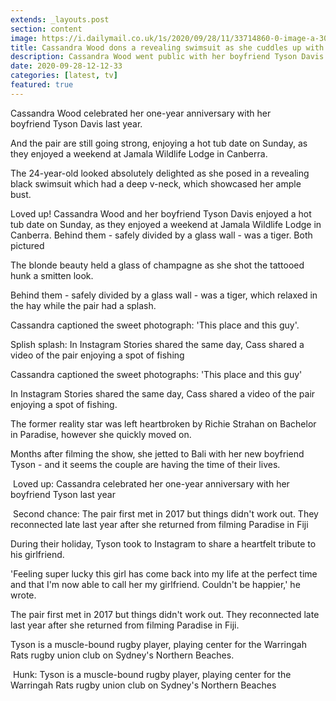 ```yaml
---
extends: _layouts.post
section: content
image: https://i.dailymail.co.uk/1s/2020/09/28/11/33714860-0-image-a-30_1601290598076.jpg 
title: Cassandra Wood dons a revealing swimsuit as she cuddles up with boyfriend Tyson Davis in a hot tub  
description: Cassandra Wood went public with her boyfriend Tyson Davis last year.  
date: 2020-09-28-12-12-33 
categories: [latest, tv] 
featured: true 
--- 
```

Cassandra Wood celebrated her one-year anniversary with her boyfriend Tyson Davis last year. 

And the pair are still going strong, enjoying a hot tub date on Sunday, as they enjoyed a weekend at Jamala Wildlife Lodge in Canberra. 

The 24-year-old looked absolutely delighted as she posed in a revealing black swimsuit which had a deep v-neck, which showcased her ample bust. 

Loved up! Cassandra Wood and her boyfriend Tyson Davis enjoyed a hot tub date on Sunday, as they enjoyed a weekend at Jamala Wildlife Lodge in Canberra. Behind them - safely divided by a glass wall - was a tiger. Both pictured 

The blonde beauty held a glass of champagne as she shot the tattooed hunk a smitten look. 

Behind them - safely divided by a glass wall - was a tiger, which relaxed in the hay while the pair had a splash. 

Cassandra captioned the sweet photograph: 'This place and this guy'. 

Splish splash: In Instagram Stories shared the same day, Cass shared a video of the pair enjoying a spot of fishing

Cassandra captioned the sweet photographs: 'This place and this guy'

In Instagram Stories shared the same day, Cass shared a video of the pair enjoying a spot of fishing. 

The former reality star was left heartbroken by Richie Strahan on Bachelor in Paradise, however she quickly moved on. 

Months after filming the show, she jetted to Bali with her new boyfriend Tyson - and it seems the couple are having the time of their lives.

 Loved up: Cassandra celebrated her one-year anniversary with her boyfriend Tyson last year

 Second chance: The pair first met in 2017 but things didn't work out. They reconnected late last year after she returned from filming Paradise in Fiji 

During their holiday, Tyson took to Instagram to share a heartfelt tribute to his girlfriend. 

'Feeling super lucky this girl has come back into my life at the perfect time and that I'm now able to call her my girlfriend. Couldn't be happier,' he wrote.

The pair first met in 2017 but things didn't work out. They reconnected late last year after she returned from filming Paradise in Fiji. 

Tyson is a muscle-bound rugby player, playing center for the Warringah Rats rugby union club on Sydney's Northern Beaches. 

 Hunk: Tyson is a muscle-bound rugby player, playing center for the Warringah Rats rugby union club on Sydney's Northern Beaches

